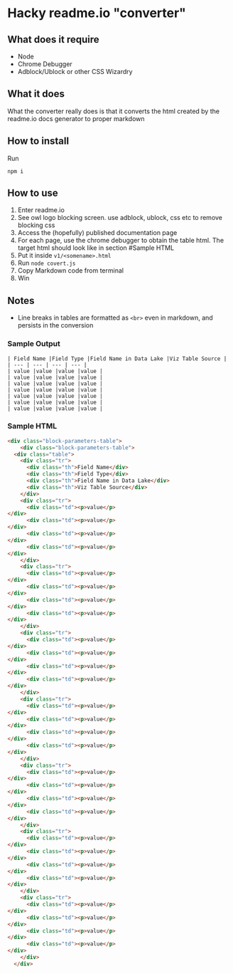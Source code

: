 # Hacky readme.io "converter" 

## What does it require
- Node
- Chrome Debugger
- Adblock/Ublock or other CSS Wizardry

## What it does
What the converter really does is that it converts the html created by the readme.io docs generator to proper markdown

## How to install
Run

```
npm i
```

## How to use
1. Enter readme.io 
2. See owl logo blocking screen. use adblock, ublock, css etc to remove blocking css
3. Access the (hopefully) published documentation page
4. For each page, use the chrome debugger to obtain the table html.
  The target html should look like in section #Sample HTML
5. Put it inside `v1/<somename>.html`
6. Run ```node covert.js```
7. Copy Markdown code from terminal
8. Win

## Notes
- Line breaks in tables are formatted as `<br>` even in markdown, and persists in the conversion

### Sample Output
```
| Field Name |Field Type |Field Name in Data Lake |Viz Table Source |
| --- | --- | --- | --- |
| value |value |value |value |
| value |value |value |value |
| value |value |value |value |
| value |value |value |value |
| value |value |value |value |
| value |value |value |value |
| value |value |value |value |
```

### Sample HTML
```html
<div class="block-parameters-table">
    <div class="block-parameters-table">
  <div class="table">
    <div class="tr">
      <div class="th">Field Name</div>
      <div class="th">Field Type</div>
      <div class="th">Field Name in Data Lake</div>
      <div class="th">Viz Table Source</div>
    </div>
    <div class="tr">
      <div class="td"><p>value</p>
</div>
      <div class="td"><p>value</p>
</div>
      <div class="td"><p>value</p>
</div>
      <div class="td"><p>value</p>
</div>
    </div>
    <div class="tr">
      <div class="td"><p>value</p>
</div>
      <div class="td"><p>value</p>
</div>
      <div class="td"><p>value</p>
</div>
      <div class="td"><p>value</p>
</div>
    </div>
    <div class="tr">
      <div class="td"><p>value</p>
</div>
      <div class="td"><p>value</p>
</div>
      <div class="td"><p>value</p>
</div>
      <div class="td"><p>value</p>
</div>
    </div>
    <div class="tr">
      <div class="td"><p>value</p>
</div>
      <div class="td"><p>value</p>
</div>
      <div class="td"><p>value</p>
</div>
      <div class="td"><p>value</p>
</div>
    </div>
    <div class="tr">
      <div class="td"><p>value</p>
</div>
      <div class="td"><p>value</p>
</div>
      <div class="td"><p>value</p>
</div>
      <div class="td"><p>value</p>
</div>
    </div>
    <div class="tr">
      <div class="td"><p>value</p>
</div>
      <div class="td"><p>value</p>
</div>
      <div class="td"><p>value</p>
</div>
      <div class="td"><p>value</p>
</div>
    </div>
    <div class="tr">
      <div class="td"><p>value</p>
</div>
      <div class="td"><p>value</p>
</div>
      <div class="td"><p>value</p>
</div>
      <div class="td"><p>value</p>
</div>
    </div>
  </div>
```
